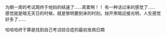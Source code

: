 为期一周的考试周终于他妈的结速了……真累啊！！
有一种活过来的感觉了……
感觉就是暗无天日的时候，就是黎明要到来的时刻。抛开黑暗迎接光明，人生感觉好多了……

哈哈哈终于算是找到自己考试综合症的最初发病日期
<!-- ##{"timestamp":1148025432}## -->